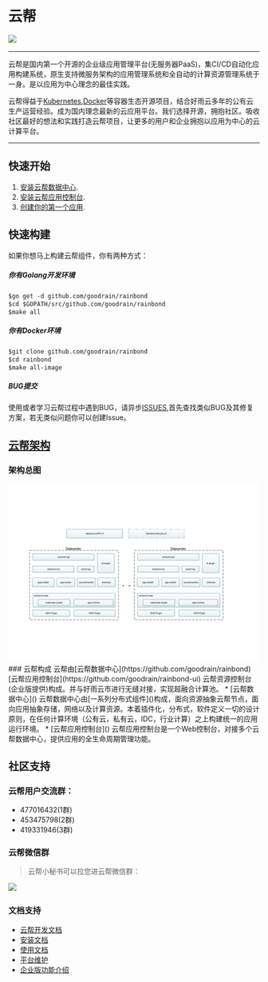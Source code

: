 # 云帮

<img src="https://github.com/goodrain/rainbond/raw/master/docs/logo.png">

----
云帮是国内第一个开源的企业级应用管理平台(无服务器PaaS)，集CI/CD自动化应用构建系统，原生支持微服务架构的应用管理系统和全自动的计算资源管理系统于一身。是以应用为中心理念的最佳实践。

云帮得益于[Kubernetes](https://github.com/kubernetes/kubernetes),[Docker](https://github.com/moby/moby)等容器生态开源项目，结合好雨云多年的公有云生产运营经验。成为国内理念最新的云应用平台。我们选择开源，拥抱社区。吸收社区最好的想法和实践打造云帮项目，让更多的用户和企业拥抱以应用为中心的云计算平台。

----

## 快速开始

1. [安装云帮数据中心]().
2. [安装云帮应用控制台]().
3. [创建你的第一个应用]().

## 快速构建
如果你想马上构建云帮组件，你有两种方式：   
##### 你有Golang开发环境

```
$go get -d github.com/goodrain/rainbond
$cd $GOPATH/src/github.com/goodrain/rainbond
$make all
```
##### 你有Docker环境

```
$git clone github.com/goodrain/rainbond
$cd rainbond
$make all-image
```
##### BUG提交
使用或者学习云帮过程中遇到BUG，请异步[ISSUES](https://github.com/goodrain/rainbond/issues),首先查找类似BUG及其修复方案，若无类似问题你可以创建Issue。

## [云帮架构]()

### 架构总图   
<img src="./rainbond_architecture.png" href="">
### 云帮构成
云帮由[云帮数据中心](https://github.com/goodrain/rainbond) [云帮应用控制台](https://github.com/goodrain/rainbond-ui) 云帮资源控制台(企业版提供)构成。并与好雨云市进行无缝对接，实现超融合计算池。    
* [云帮数据中心]()    
云帮数据中心由[一系列分布式组件]()构成，面向资源抽象云帮节点，面向应用抽象存储，网络以及计算资源。本着插件化，分布式，软件定义一切的设计原则，在任何计算环境（公有云，私有云，IDC，行业计算）之上构建统一的应用运行环境。    
* [云帮应用控制台]()    
云帮应用控制台是一个Web控制台，对接多个云帮数据中心，提供应用的全生命周期管理功能。    

## 社区支持
### 云帮用户交流群：
- 477016432(1群)  
- 453475798(2群)  
- 419331946(3群)

### 云帮微信群
> 云帮小秘书可以拉您进云帮微信群：

<img src="http://ojfzu47n9.bkt.clouddn.com/2017032214901508126968.jpg" width="30%" />

### 文档支持
- [云帮开发文档](http://doc.goodrain.com/cloudbang-community-install/247616)
- [安装文档](http://doc.goodrain.com/cloudbang-community-install/247616)
- [使用文档](http://doc.goodrain.com/usage)
- [平台维护](http://doc.goodrain.com/cloudbang-community-install/215655)
- [企业版功能介绍](http://doc.goodrain.com/cloudbang-enterprise)